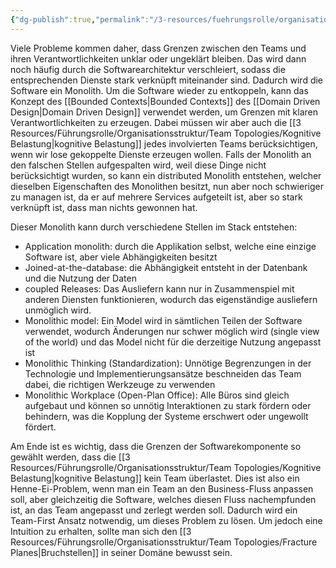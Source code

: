 ```yaml
---
{"dg-publish":true,"permalink":"/3-resources/fuehrungsrolle/organisationsstruktur/team-topologies/team-first-boundaries/","created":"2024-04-28T15:37:07.296+02:00","updated":"2024-04-29T07:29:30.906+02:00"}
---
```



Viele Probleme kommen daher, dass Grenzen zwischen den Teams und ihren Verantwortlichkeiten unklar oder ungeklärt bleiben. Das wird dann noch häufig durch die Softwarearchitektur verschleiert, sodass die entsprechenden Dienste stark verknüpft miteinander sind. Dadurch wird die Software ein Monolith.
Um die Software wieder zu entkoppeln, kann das Konzept des [[Bounded Contexts\|Bounded Contexts]] des [[Domain Driven Design\|Domain Driven Design]] verwendet werden, um Grenzen mit klaren Verantwortlichkeiten zu erzeugen. Dabei müssen wir aber auch die [[3 Resources/Führungsrolle/Organisationsstruktur/Team Topologies/Kognitive Belastung\|kognitive Belastung]] jedes involvierten Teams berücksichtigen, wenn wir lose gekoppelte Dienste erzeugen wollen.
Falls der Monolith an den falschen Stellen aufgespalten wird, weil diese Dinge nicht berücksichtigt wurden, so kann ein distributed Monolith entstehen, welcher dieselben Eigenschaften des Monolithen besitzt, nun aber noch schwieriger zu managen ist, da er auf mehrere Services aufgeteilt ist, aber so stark verknüpft ist, dass man nichts gewonnen hat. 

Dieser Monolith kann durch verschiedene Stellen im Stack entstehen:
- Application monolith: durch die Applikation selbst, welche eine einzige Software ist, aber viele Abhängigkeiten besitzt
- Joined-at-the-database: die Abhängigkeit entsteht in der Datenbank und die Nutzung der Daten
- coupled Releases: Das Ausliefern kann nur in Zusammenspiel mit anderen Diensten funktionieren, wodurch das eigenständige ausliefern unmöglich wird.
- Monolithic model: Ein Model wird in sämtlichen Teilen der Software verwendet, wodurch Änderungen nur schwer möglich wird (single view of the world) und das Model nicht für die derzeitige Nutzung angepasst ist
- Monolithic Thinking (Standardization): Unnötige Begrenzungen in der Technologie und Implementierungsansätze beschneiden das Team dabei, die richtigen Werkzeuge zu verwenden
- Monolithic Workplace (Open-Plan Office): Alle Büros sind gleich aufgebaut und können so unnötig Interaktionen zu stark fördern oder behindern, was die Kopplung der Systeme erschwert oder ungewollt fördert.

Am Ende ist es wichtig, dass die Grenzen der Softwarekomponente so gewählt werden, dass die [[3 Resources/Führungsrolle/Organisationsstruktur/Team Topologies/Kognitive Belastung\|kognitive Belastung]] kein Team überlastet. Dies ist also ein Henne-Ei-Problem, wenn man ein Team an den Business-Fluss anpassen soll, aber gleichzeitig die Software, welches diesen Fluss nachempfunden ist, an das Team angepasst und zerlegt werden soll. Dadurch wird ein Team-First Ansatz notwendig, um dieses Problem zu lösen. Um jedoch eine Intuition zu erhalten, sollte man sich den [[3 Resources/Führungsrolle/Organisationsstruktur/Team Topologies/Fracture Planes\|Bruchstellen]] in seiner Domäne bewusst sein.
